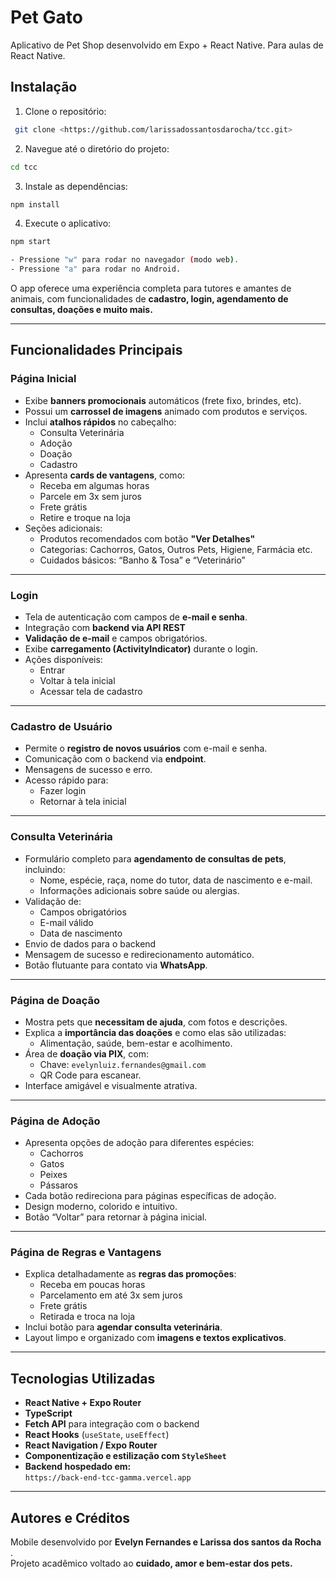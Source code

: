 # Pet Gato

Aplicativo de Pet Shop desenvolvido em Expo + React Native. Para aulas de React Native.

## Instalação
1. Clone o repositório:
```bash
 git clone <https://github.com/larissadossantosdarocha/tcc.git>
```
2. Navegue até o diretório do projeto:
```bash
cd tcc
```
3. Instale as dependências:
```bash
npm install
```
4. Execute o aplicativo:
```bash
npm start

- Pressione "w" para rodar no navegador (modo web).
- Pressione "a" para rodar no Android.
```
 
O app oferece uma experiência completa para tutores e amantes de animais, com funcionalidades de **cadastro, login, agendamento de consultas, doações e muito mais.**

---

## **Funcionalidades Principais**

###  **Página Inicial**
- Exibe **banners promocionais** automáticos (frete fixo, brindes, etc).
- Possui um **carrossel de imagens** animado com produtos e serviços.
- Inclui **atalhos rápidos** no cabeçalho:
  - Consulta Veterinária  
  - Adoção  
  - Doação  
  - Cadastro  
- Apresenta **cards de vantagens**, como:
  - Receba em algumas horas  
  - Parcele em 3x sem juros  
  - Frete grátis  
  - Retire e troque na loja  
- Seções adicionais:
  - Produtos recomendados com botão **"Ver Detalhes"**  
  - Categorias: Cachorros, Gatos, Outros Pets, Higiene, Farmácia etc.  
  - Cuidados básicos: “Banho & Tosa” e “Veterinário”

---

### **Login**
- Tela de autenticação com campos de **e-mail e senha**.
- Integração com **backend via API REST**
- **Validação de e-mail** e campos obrigatórios.
- Exibe **carregamento (ActivityIndicator)** durante o login.
- Ações disponíveis:
  - Entrar  
  - Voltar à tela inicial  
  - Acessar tela de cadastro  

---

### **Cadastro de Usuário**
- Permite o **registro de novos usuários** com e-mail e senha.
- Comunicação com o backend via **endpoint**.
- Mensagens de sucesso e erro.
- Acesso rápido para:
  - Fazer login  
  - Retornar à tela inicial  

---

###  **Consulta Veterinária**
- Formulário completo para **agendamento de consultas de pets**, incluindo:
  - Nome, espécie, raça, nome do tutor, data de nascimento e e-mail.  
  - Informações adicionais sobre saúde ou alergias.
- Validação de:
  - Campos obrigatórios  
  - E-mail válido  
  - Data de nascimento
- Envio de dados para o backend 
- Mensagem de sucesso e redirecionamento automático.
- Botão flutuante para contato via **WhatsApp**. 

---

###  **Página de Doação**
- Mostra pets que **necessitam de ajuda**, com fotos e descrições.
- Explica a **importância das doações** e como elas são utilizadas:
  - Alimentação, saúde, bem-estar e acolhimento.
- Área de **doação via PIX**, com:
  - Chave: `evelynluiz.fernandes@gmail.com`
  - QR Code para escanear.
- Interface amigável e visualmente atrativa.

---

### **Página de Adoção**
- Apresenta opções de adoção para diferentes espécies:
  - Cachorros  
  - Gatos  
  - Peixes  
  - Pássaros  
- Cada botão redireciona para páginas específicas de adoção.
- Design moderno, colorido e intuitivo.
- Botão “Voltar” para retornar à página inicial.

---

### **Página de Regras e Vantagens**
- Explica detalhadamente as **regras das promoções**:
  - Receba em poucas horas  
  - Parcelamento em até 3x sem juros  
  - Frete grátis  
  - Retirada e troca na loja  
- Inclui botão para **agendar consulta veterinária**.
- Layout limpo e organizado com **imagens e textos explicativos**.

---

## **Tecnologias Utilizadas**
-  **React Native + Expo Router**
-  **TypeScript**
-  **Fetch API** para integração com o backend
-  **React Hooks** (`useState`, `useEffect`)
-  **React Navigation / Expo Router**
-  **Componentização e estilização com `StyleSheet`**
-  **Backend hospedado em:**  
  `https://back-end-tcc-gamma.vercel.app`

---


## **Autores e Créditos**
Mobile desenvolvido por **Evelyn Fernandes e Larissa dos santos da Rocha** .  
Projeto acadêmico voltado ao **cuidado, amor e bem-estar dos pets.** 